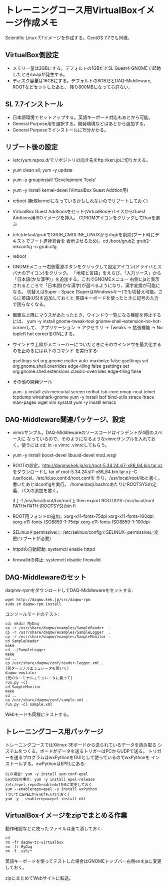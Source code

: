 # トレーニングコース用VirtualBoxイメージ作成メモ

Scientific Linux 7.7イメージを作成する。CentOS 7.7でも同様。

## VirtualBox側設定

- メモリー量は2GBにする。デフォルトの1GBだとSL GuestをGNOMEで起動したときswapが発生する。
- ディスク容量は16GBにする。デフォルトの8GBだとDAQ-Middleware, ROOTなどセットしたあと、
残り800MBになって心許ない。

## SL 7.7インストール

- 日本語環境でセットアップする。英語キーボード対応もあとから可能。
- General Purpose用を選択する。開発環境などはあとから追加する。
- General Purposeでインストールに15分かかる。

## リブート後の設定

- /etc/yum.repos.d/でリポジトリの向き先をftp.riken.jpに切りかえる。
- yum clean all; yum -y update
- yum -y groupinstall 'Development Tools'
- yum -y install kernel-devel (VirtualBox Guest Addtion用)
- reboot (新規kernelになっているかもしれないのでリブートしておく)
- VirtualBox Guest Addtionsをセット(VirtualBoxデバイスからGuest Addtions用ISOイメージを挿入。
CDROMアイコンをクリックしてRunを選ぶ
- /etc/defaul/grubでGRUB_CMDLINE_LINUXからrhgbを削除(ブート時にテキストでブート進捗具合を
表示させるため)。cd /boot/grub2; grub2-mkconfig -o grub.cfg
- reboot
- GNOMEメニュー右側電源ボタンをクリックして設定アイコン(ドライバとスパナのアイコン)をクリック。
「地域と言語」をえらび、「入力ソース」から「日本語(かな漢字)」を追加する。これでGNOMEメニュー
右側にjaと表示されるところで「日本語(かな漢字)が選べるようになり、漢字変換が可能になる。
切替えはSuper - Space (SuperはWindowsキー)でも切替え可能。さらに英語(US)を追加しておくと
英語キーボードを使ったときに記号の入力で困らなくなる。
- 画面左上隅にマウスがあたったとき、ウインドウ一覧になる機能を停止するには、
yum -y install gnome-tweak-tool gnome-shell-extension-no-hot-cornerして、
アプリケーション -> アクセサリ -> Tweaks -> 拡張機能 -> No topleft hot cornerをONにする。
- ウインドウ上枠がメニューバーについたときにそのウインドウを最大化するのを止めるには以下のコマンド
を実行する:

    gsettings set org.gnome.mutter auto-maximize false
    gsettings set org.gnome.shell.overrides edge-tiling false
    gsettings set org.gnome.shell.extensions.classic-overrides edge-tiling false

- その他の開発ツール

    yum -y install zsh mercurial screen redhat-lsb-core nmap-ncat telnet tcpdump wireshark-gnome
    yum -y install lsof bind-utils strace ltrace man-pages wget vim sysstat
    yum -y insatll emacs

## DAQ-Middleware関連パッケージ、設定

- vimrcサンプル。DAQ-Middlewareのソースコードはインデントが4個のスペースに
なっているので、そのようになるようなvimrcサンプルを入れておく。使うには
cd; ln -s vimrc .vimrcしてもらう。

- yum -y install boost-devel libuuid-devel mod_wsgi
- ROOTの設定。http://daqmw.kek.jp/src/root-5.34.24.sl7-x86_64.bin.tar.xz をダウンロードし
tar xf root-5.34.24.sl7-x86_64.bin.tar.xz -C /usr/local。/etc/ld.so.conf.d/root.confを
作り、/usr/local/root/libと書く。書いたあとldconfigを実行。
/home/daq/.bashrcあたりにROOTSYSの定義、パスの追加を書く。

    if [ -f /usr/local/root/bin/root ]; then
        export ROOTSYS=/usr/local/root
        PATH=$PATH:${ROOTSYS}/bin
    fi
- ROOT用フォントの追加。xorg-x11-fonts-75dpi xorg-x11-fonts-100dpi xorg-x11-fonts-ISO8859-1-75dpi xorg-x11-fonts-ISO8859-1-100dpi
- SELinuxをpermissiveに: /etc/selinux/configでSELINUX=permissiveに変更(リブートが必要)
- httpdの自動起動: systemctl enable httpd
- firewalldの停止: systemctl disable firewalld

## DAQ-Middlewareのセット

daqmw-rpmをダウンロードしてDAQ-Middlewareをセットする:

    wget http://daqmw.kek.jp/src/daqmw-rpm
    sudo sh daqmw-rpm install

コンソールモードのテスト:

    cd; mkdir MyDaq
    cp -r /usr/share/daqmw/examples/SampleReader  .
    cp -r /usr/share/daqmw/examples/SampleLogger  .
    cp -r /usr/share/daqmw/examples/SampleMonitor .
    cd SampleReader
    make
    cd ../SampleLogger
    make
    cd ..
    cp /usr/share/daqmw/conf/reader-logger.xml .
    (別ターミナルエミュレータを開いて)
    daqmw-emulator
    (元のターミナルエミュレータに戻って)
    run.py -cl
    cd SampleMonitor
    make
    cd ..
    cp /usr/share/daqmw/conf/sample.xml .
    run.py -cl sample.xml

Webモードも同様にテストする。

## トレーニングコース用パッケージ

トレーニングコースではXilinux 3Eボードから送られているデータを読み取る
システムをつくる。ボードがデータを送るトリガーはPCからUDPで送る。
トリガーを送るプログラムはwxPythonをGUIとして使っているのでwxPythonを
インストールする。xwPythonはEPELにある:

    SLの場合: yum -y install yum-conf-epel
    CentOSの場合: yum -y install epel-release
    /etc/epel.repoのenabled=1を0に変更しておく
    yum --enablerepo=epel -y install wxPython
    (ついでにEPELからnkfも入れておく)
    yum -y --enablerepo=epel install nkf
    
## VirtualBoxイメージをzipでまとめる作業

動作確認などに使ったファイルは全て消しておく:

    cd
    rm -fr daqmw-tc-virtualbox
    rm -fr MyDaq
    rm -f .ssh/*

英語キーボードを使ってテストした場合はGNOMEトップバー右側enをjaに変更しておく。

zipにまとめてWebサイトに転送。
